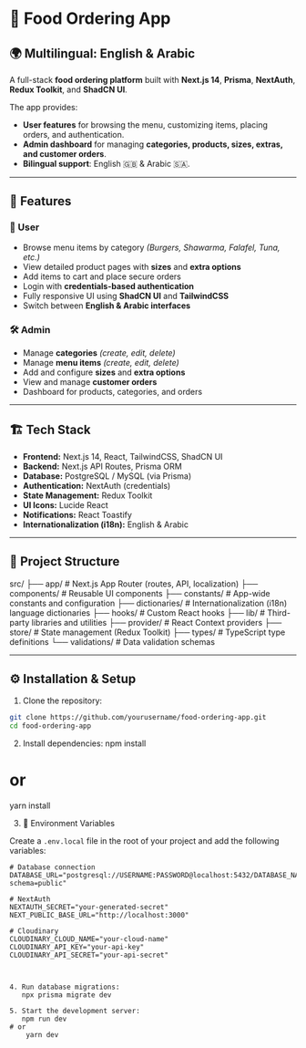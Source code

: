 # 🍔 Food Ordering App

## 🌍 Multilingual: English & Arabic

A full-stack **food ordering platform** built with **Next.js 14**, **Prisma**, **NextAuth**, **Redux Toolkit**, and **ShadCN UI**.

The app provides:

- **User features** for browsing the menu, customizing items, placing orders, and authentication.
- **Admin dashboard** for managing **categories, products, sizes, extras, and customer orders**.
- **Bilingual support**: English 🇬🇧 & Arabic 🇸🇦.

---

## 🚀 Features

### 👤 User

- Browse menu items by category _(Burgers, Shawarma, Falafel, Tuna, etc.)_
- View detailed product pages with **sizes** and **extra options**
- Add items to cart and place secure orders
- Login with **credentials-based authentication**
- Fully responsive UI using **ShadCN UI** and **TailwindCSS**
- Switch between **English & Arabic interfaces**

### 🛠️ Admin

- Manage **categories** _(create, edit, delete)_
- Manage **menu items** _(create, edit, delete)_
- Add and configure **sizes** and **extra options**
- View and manage **customer orders**
- Dashboard for products, categories, and orders

---

## 🏗️ Tech Stack

- **Frontend:** Next.js 14, React, TailwindCSS, ShadCN UI
- **Backend:** Next.js API Routes, Prisma ORM
- **Database:** PostgreSQL / MySQL (via Prisma)
- **Authentication:** NextAuth (credentials)
- **State Management:** Redux Toolkit
- **UI Icons:** Lucide React
- **Notifications:** React Toastify
- **Internationalization (i18n):** English & Arabic

---

## 📂 Project Structure

src/
├── app/                 # Next.js App Router (routes, API, localization)
├── components/          # Reusable UI components
├── constants/           # App-wide constants and configuration
├── dictionaries/        # Internationalization (i18n) language dictionaries
├── hooks/               # Custom React hooks
├── lib/                 # Third-party libraries and utilities
├── provider/            # React Context providers
├── store/               # State management (Redux Toolkit)
├── types/               # TypeScript type definitions
└── validations/         # Data validation schemas

---

## ⚙️ Installation & Setup

1. Clone the repository:

```bash
git clone https://github.com/yourusername/food-ordering-app.git
cd food-ordering-app
```

2. Install dependencies:
npm install
# or
yarn install

3. 🔑 Environment Variables

Create a `.env.local` file in the root of your project and add the following variables:

```env
# Database connection
DATABASE_URL="postgresql://USERNAME:PASSWORD@localhost:5432/DATABASE_NAME?schema=public"

# NextAuth
NEXTAUTH_SECRET="your-generated-secret"
NEXT_PUBLIC_BASE_URL="http://localhost:3000"

# Cloudinary
CLOUDINARY_CLOUD_NAME="your-cloud-name"
CLOUDINARY_API_KEY="your-api-key"
CLOUDINARY_API_SECRET="your-api-secret"



4. Run database migrations:
   npx prisma migrate dev

5. Start the development server:
   npm run dev
# or
    yarn dev
